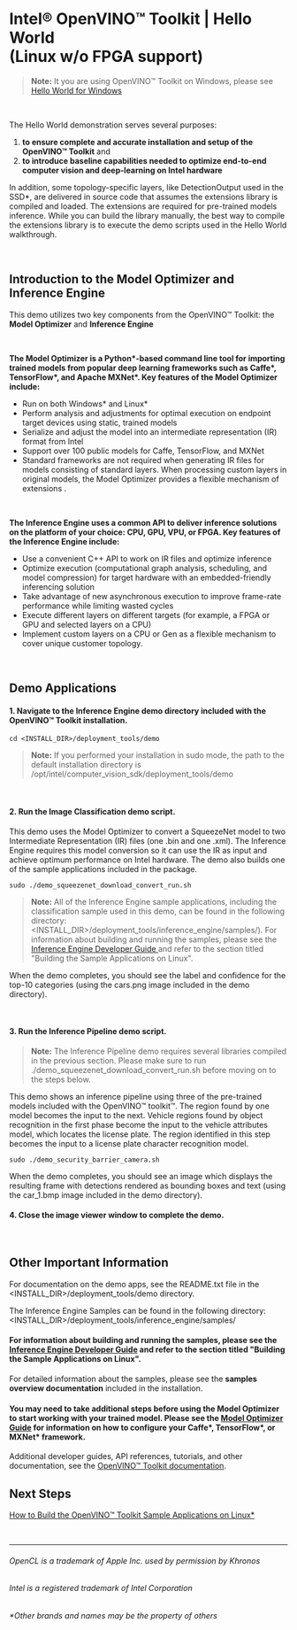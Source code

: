 

# Intel® OpenVINO™ Toolkit | Hello World <br>(Linux w/o FPGA support)

> **Note:**  It you are using OpenVINO™ Toolkit on Windows, please see [Hello World for Windows](https://github.com/hunnel/openVINO_hello_world_windows)

<br>

The Hello World demonstration serves several purposes:
<ol>
	<li><strong>to ensure complete and accurate installation and setup of the OpenVINO™ Toolkit</strong> and</li>
	<li><strong>to introduce baseline capabilities needed to optimize end-to-end computer vision and deep-learning on Intel hardware</strong></li>
</ol>

In addition, some topology-specific layers, like DetectionOutput used in the SSD*, are delivered in source code that assumes the extensions library is compiled and loaded. The extensions are required for pre-trained models inference. While you can build the library manually, the best way to compile the extensions library is to execute the demo scripts used in the Hello World walkthrough.

<br>

## Introduction to the **Model Optimizer** and **Inference Engine**

This demo utilizes two key components from the OpenVINO™ Toolkit: the **Model Optimizer** and **Inference Engine**

<br>

<strong>The Model Optimizer is a Python*-based command line tool for importing trained models from popular deep learning frameworks such as Caffe*, TensorFlow*, and Apache MXNet*. Key features of the Model Optimizer include:</strong>


<ul>
<li>Run on both Windows* and Linux*</li>
<li>Perform analysis and adjustments for optimal execution on endpoint target devices using static, trained models</li>
<li>Serialize and adjust the model into an intermediate representation (IR) format from Intel</li>
<li>Support over 100 public models for Caffe, TensorFlow, and MXNet</li>
<li>Standard frameworks are not required when generating IR files for models consisting of standard layers. When processing custom layers in original models, the Model Optimizer provides a flexible mechanism of extensions .</li>
</ul>

<br>

<strong>The Inference Engine uses a common API to deliver inference solutions on the platform of your choice: CPU, GPU, VPU, or FPGA. Key features of the Inference Engine include:</strong>


<ul>
	<li>Use a convenient C++ API to work on IR files and optimize inference</li>
	<li>Optimize execution (computational graph analysis, scheduling, and model compression) for target hardware with an embedded-friendly inferencing solution</li>
	<li>Take advantage of new asynchronous execution to improve frame-rate performance while limiting wasted cycles</li>
<li>Execute different layers on different targets (for example, a FPGA or GPU and selected layers on a CPU)</li>
<li>Implement custom layers on a CPU or Gen as a flexible mechanism to cover unique customer topology.</li>


</ul>

<br>

## Demo Applications

#### 1. Navigate to the Inference Engine demo directory included with the OpenVINO™ Toolkit installation.

	cd <INSTALL_DIR>/deployment_tools/demo
> **Note:** If you performed your installation in sudo mode, the path to the default installation directory is /opt/intel/computer_vision_sdk/deployment_tools/demo

<br>

#### 2. Run the Image Classification demo script.

This demo uses the Model Optimizer to convert a SqueezeNet model to two Intermediate Representation (IR) files (one .bin and one .xml). The Inference Engine requires this model conversion so it can use the IR as input and achieve optimum performance on Intel hardware. The demo also builds one of the sample applications included in the package.


	sudo ./demo_squeezenet_download_convert_run.sh

> **Note:** All of the Inference Engine sample applications, including the classification sample used in this demo, can be found in the following directory: <INSTALL_DIR>/deployment_tools/inference_engine/samples/). For information about building and running the samples, please see the [Inference Engine Developer Guide ](https://software.intel.com/en-us/articles/OpenVINO-InferEngine) and refer to the section titled "Building the Sample Applications on Linux".


When the demo completes, you should see the label and confidence for the top-10 categories (using the cars.png image included in the demo directory).

<br>

#### 3. Run the Inference Pipeline demo script.

>**Note:** The Inference Pipeline demo requires several libraries compiled in the previous section. Please make sure to run ./demo_squeezenet_download_convert_run.sh before moving on to the steps below.


This demo shows an inference pipeline using three of the pre-trained models included with the OpenVINO™ toolkit™. The region found by one model becomes the input to the next. Vehicle regions found by object recognition in the first phase become the input to the vehicle attributes model, which locates the license plate. The region identified in this step becomes the input to a license plate character recognition model.


	sudo ./demo_security_barrier_camera.sh

When the demo completes, you should see an image which displays the resulting frame with detections rendered as bounding boxes and text (using the car_1.bmp image included in the demo directory).

#### 4. Close the image viewer window to complete the demo.

<br>

## Other Important Information


For documentation on the demo apps, see the README.txt file in the <INSTALL_DIR>/deployment_tools/demo directory.

The Inference Engine Samples can be found in the following directory: <INSTALL_DIR>/deployment_tools/inference_engine/samples/

#### For information about building and running the samples, please see the [Inference Engine Developer Guide](https://software.intel.com/en-us/articles/OpenVINO-InferEngine) and refer to the section titled "Building the Sample Applications on Linux".

For detailed information about the samples, please see the <strong>samples overview documentation</strong> included in the installation.

#### You may need to take additional steps before using the Model Optimizer to start working with your trained model. Please see the [Model Optimizer Guide](https://software.intel.com/en-us/articles/OpenVINO-ModelOptimizer) for information on how to configure your Caffe*, TensorFlow*, or MXNet* framework.

Additional developer guides, API references, tutorials, and other documentation, see the [OpenVINO™ Toolkit documentation](https://software.intel.com/en-us/openvino-toolkit/documentation/featured).


## Next Steps

[How to Build the OpenVINO™ Toolkit Sample Applications on Linux*](https://github.com/hunnel/openVINO_install_guide_linux_without_FPGA/build_sample_apps_linux)

<br>


***

###### OpenCL is a trademark of Apple Inc. used by permission by Khronos   
###### Intel is a registered trademark of Intel Corporation
###### &ast;Other brands and names may be the property of others
